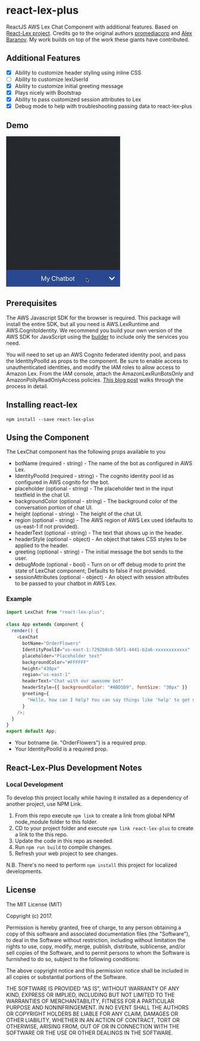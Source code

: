 # react-lex-plus

ReactJS AWS Lex Chat Component with additional features. Based on [React-Lex project](https://github.com/promediacorp/react-lex). Credits go to the original authors
[promediacorp](https://github.com/promediacorp/) and [Alex Baranov](https://github.com/ab320012). My work builds on top of the work these giants have contributed.

## Additional Features

- [x] Ability to customize header styling using inline CSS
- [ ] Ability to customize lexUserId
- [x] Ability to customize initial greeting message
- [x] Plays nicely with Bootstrap
- [x] Ability to pass customized session attributes to Lex
- [x] Debug mode to help with troubleshooting passing data to react-lex-plus

## Demo

![chat UI Demo](chatbot_demo.gif)

## Prerequisites

The AWS Javascript SDK for the browser is required. This package will install the entire SDK, but all you need is AWS.LexRuntime and AWS.CognitoIdentity. We recommend you build your own version of the AWS SDK for JavaScript using the [builder](https://sdk.amazonaws.com/builder/js/) to include only the services you need.

You will need to set up an AWS Cognito federated identity pool, and pass the IdentityPoolId as props to the component. Be sure to enable access to unauthenticated identities, and modify the IAM roles to allow access to Amazon Lex. From the IAM console, attach the AmazonLexRunBotsOnly and AmazonPollyReadOnlyAccess policies. [This blog post](https://aws.amazon.com/blogs/ai/greetings-visitor-engage-your-web-users-with-amazon-lex/) walks through the process in detail.

## Installing react-lex

```
npm install --save react-lex-plus
```

## Using the Component

The LexChat component has the following props available to you

- botName (required - string) - The name of the bot as configured in AWS Lex.
- IdentityPoolId (required - string) - The cognito identity pool Id as configured in AWS cognito for the bot.
- placeholder (optional - string) - The placeholder text in the input textfield in the chat UI.
- backgroundColor (optional - string) - The background color of the conversation portion of chat UI.
- height (optional - string) - The height of the chat UI.
- region (optional - string) - The AWS region of AWS Lex used (defaults to us-east-1 if not provided).
- headerText (optional - string) - The text that shows up in the header.
- headerStyle (optional - object) - An object that takes CSS styles to be applied to the header.
- greeting (optional - string) - The initial message the bot sends to the user.
- debugMode (optional - bool) - Turn on or off debug mode to print the state of LexChat component; Defaults to false if not provided.
- sessionAttributes (optional - object) - An object with session attributes to be passed to your chatbot in AWS Lex.

### Example

```js
import LexChat from "react-lex-plus";

class App extends Component {
  render() {
    <LexChat
      botName="OrderFlowers"
      IdentityPoolId="us-east-1:7292b8c0-56f1-4441-b2a6-xxxxxxxxxxxx"
      placeholder="Placeholder text"
      backgroundColor="#FFFFFF"
      height="430px"
      region="us-east-1"
      headerText="Chat with our awesome bot"
      headerStyle={{ backgroundColor: "#ABD5D9", fontSize: "30px" }}
      greeting={
        "Hello, how can I help? You can say things like 'help' to get more info"
      }
    />;
  }
}
export default App;
```

- Your botname (ie. "OrderFlowers") is a required prop.
- Your IdentityPoolId is a required prop.

## React-Lex-Plus Development Notes

### Local Development

To develop this project locally while having it installed as a dependency of another project, use NPM Link.

1. From this repo execute `npm link` to create a link from global NPM node_module folder to this folder.
2. CD to your project folder and execute `npm link react-lex-plus` to create a link to the this repo.
3. Update the code in this repo as needed.
4. Run `npm run build` to compile changes.
5. Refresh your web project to see changes.

N.B. There's no need to perform `npm install` this project for localized developments.

## License

The MIT License (MIT)

Copyright (c) 2017.

Permission is hereby granted, free of charge, to any person obtaining a copy of this software and associated documentation files (the "Software"), to deal in the Software without restriction, including without limitation the rights to use, copy, modify, merge, publish, distribute, sublicense, and/or sell copies of the Software, and to permit persons to whom the Software is furnished to do so, subject to the following conditions:

The above copyright notice and this permission notice shall be included in all copies or substantial portions of the Software.

THE SOFTWARE IS PROVIDED "AS IS", WITHOUT WARRANTY OF ANY KIND, EXPRESS OR IMPLIED, INCLUDING BUT NOT LIMITED TO THE WARRANTIES OF MERCHANTABILITY, FITNESS FOR A PARTICULAR PURPOSE AND NONINFRINGEMENT. IN NO EVENT SHALL THE AUTHORS OR COPYRIGHT HOLDERS BE LIABLE FOR ANY CLAIM, DAMAGES OR OTHER LIABILITY, WHETHER IN AN ACTION OF CONTRACT, TORT OR OTHERWISE, ARISING FROM, OUT OF OR IN CONNECTION WITH THE SOFTWARE OR THE USE OR OTHER DEALINGS IN THE SOFTWARE.
